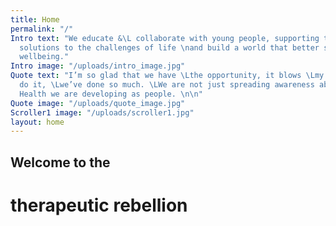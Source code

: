 ```yaml
---
title: Home
permalink: "/"
Intro text: "We educate &\L collaborate with young people, supporting them \nto develop
  solutions to the challenges of life \nand build a world that better supports their
  wellbeing."
Intro image: "/uploads/intro_image.jpg"
Quote text: "I’m so glad that we have \Lthe opportunity, it blows \Lmy mind how we
  do it, \Lwe’ve done so much. \LWe are not just spreading awareness about \LMental
  Health we are developing as people. \n\n"
Quote image: "/uploads/quote_image.jpg"
Scroller1 image: "/uploads/scroller1.jpg"
layout: home
---
```


## Welcome to the
# therapeutic rebellion